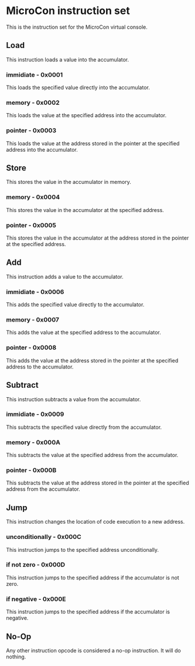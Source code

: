 # MicroCon instruction set
This is the instruction set for the MicroCon virtual console.
## Load
This instruction loads a value into the accumulator.
### immidiate - 0x0001
This loads the specified value directly into the accumulator.
### memory - 0x0002
This loads the value at the specified address into the accumulator.
### pointer - 0x0003
This loads the value at the address stored in the pointer at the specified address into the accumulator.
## Store
This stores the value in the accumulator in memory.
### memory - 0x0004
This stores the value in the accumulator at the specified address.
### pointer - 0x0005
This stores the value in the accumulator at the address stored in the pointer at the specified address.
## Add
This instruction adds a value to the accumulator.
### immidiate - 0x0006
This adds the specified value directly to the accumulator.
### memory - 0x0007
This adds the value at the specified address to the accumulator.
### pointer - 0x0008
This adds the value at the address stored in the pointer at the specified address to the accumulator.
## Subtract
This instruction subtracts a value from the accumulator.
### immidiate - 0x0009
This subtracts the specified value directly from the accumulator.
### memory - 0x000A
This subtracts the value at the specified address from the accumulator.
### pointer - 0x000B
This subtracts the value at the address stored in the pointer at the specified address from the accumulator.
## Jump
This instruction changes the location of code execution to a new address.
### unconditionally - 0x000C
This instruction jumps to the specified address unconditionally.
### if not zero - 0x000D
This instruction jumps to the specified address if the accumulator is not zero.
### if negative - 0x000E
This instruction jumps to the specified address if the accumulator is negative.
## No-Op
Any other instruction opcode is considered a no-op instruction. It will do nothing.